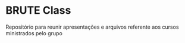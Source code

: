 # BRUTE Class

Repositório para reunir apresentações e arquivos referente aos cursos ministrados pelo grupo
